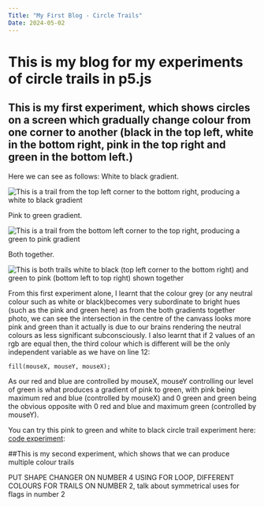 ```yaml
---
Title: "My First Blog - Circle Trails"
Date: 2024-05-02
---
```

# This is my blog for my experiments of circle trails in p5.js

## This is my first experiment, which shows circles on a screen which gradually change colour from one corner to another (black in the top left, white in the bottom right, pink in the top right and green in the bottom left.)

Here we can see as follows:
White to black gradient.
<!--the spaces are important here as they prevent the image from formatting on to the same line as the information text-->

![This is a trail from the top left corner to the bottom right, producing a white to black gradient](/my-creative-coding-portfolio/images/white-to-black.png)

Pink to green gradient.

![This is a trail from the bottom left corner to the top right, producing a green to pink gradient](/my-creative-coding-portfolio/images/green-to-pink.png)

Both together.

![This is both trails white to black (top left corner to the bottom right) and green to pink (bottom left to top right) shown together](/my-creative-coding-portfolio/images/both-gradients.png)

From this first experiment alone, I learnt that the colour grey (or any neutral colour such as white or black)becomes very subordinate to bright hues (such as the pink and green here) as from the both gradients together photo, we can see the intersection in the centre of the canvass looks more pink and green than it actually is due to our brains rendering the neutral colours as less significant subconsciously. I also learnt that if 2 values of an rgb are equal then, the third colour which is different will be the only independent variable as we have on line 12:

```
fill(mouseX, mouseY, mouseX);
```
As our red and blue are controlled by mouseX, mouseY controlling our level of green is what produces a gradient of pink to green, with pink being maximum red and blue (controlled by mouseX) and 0 green and green being the obvious opposite with 0 red and blue and maximum green (controlled by mouseY).

You can try this pink to green and white to black circle trail experiment here: [code experiment](/my-creative-coding-portfolio/p5-code-experiments/circletrail1/index.html):


##This is my second experiment, which shows that we can produce multiple colour trails

PUT SHAPE CHANGER ON NUMBER 4  USING FOR LOOP, DIFFERENT COLOURS FOR TRAILS ON NUMBER 2, talk about symmetrical uses for flags in number 2


